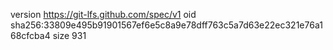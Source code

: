 version https://git-lfs.github.com/spec/v1
oid sha256:33809e495b91901567ef6e5c8a9e78dff763c5a7d63e22ec321e76a168cfcba4
size 931
